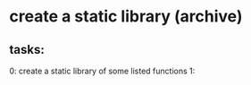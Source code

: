 # create a static library (archive)

## tasks:
0: create a static library of some listed functions
1: 
